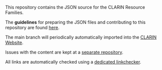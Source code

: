This repository contains the JSON source for the CLARIN Resource Families. 

The **guidelines** for preparing the JSON files and contributing to this repository are found [here](https://office.clarin.eu/v/CE-2024-2451-guidelines-for-preparing-clarin-resource-families.pdf). 

The main branch will periodically automatically imported into the [CLARIN Website](https://www.clarin.eu/resource-families).

Issues with the content are kept at a [separate repository](https://github.com/clarin-eric/resource-families-issues/issues).

All links are automatically checked using a [dedicated linkchecker](https://github.com/clarin-eric/resource-families-link-checker).
